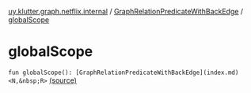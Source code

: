 [uy.klutter.graph.netflix.internal](../index.md) / [GraphRelationPredicateWithBackEdge](index.md) / [globalScope](.)


# globalScope
`fun globalScope(): [GraphRelationPredicateWithBackEdge](index.md)<N,&nbsp;R>` [(source)](https://github.com/kohesive/klutter/blob/master/netflix-graph-jdk6/src/main/kotlin/uy/klutter/graph/netflix/internal/Schema.kt#L145)



